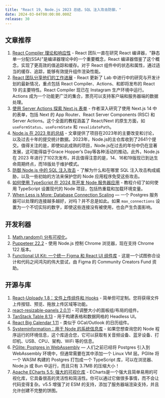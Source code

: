 ```yaml
---
title: "React 19, Node.js 2023 总结，SQL 注入攻击防御，" 
date: 2024-03-04T00:00:00.000Z
release: 30
---
```


## 文章推荐

1. [React Compiler 理论和响应性](https://www.recompiled.dev/blog/ssa/) - React 团队一直在研究 React 编译器，"静态单一分配(SSA)"是编译器理论中的一个重要概念，React 编译器借鉴了这个概念，实现了更高效的值追踪和缓存。对于 React 组件中的状态和属性，通过适当的缓存、追踪，能够有效提升组件渲染性能。
2. [React 团队分享他们的工作进展](https://react.dev/blog/2024/02/15/react-labs-what-we-have-been-working-on-february-2024) - React 更新了 Lab 中进行中的研究与开发计划的最新情况，重点包括 React Compiler、Actions、和即将发布的 React 19 的主要特性。React Compiler 现已在 Instagram 生产环境中运行。Actions 成为一个功能更广泛的集合，票亮可以支持客户端和服务器端的数据处理。
1. [使用 Server Actions 探索 Next.js 表单](https://www.robinwieruch.de/next-forms/) - 作者深入研究了使用 Next.js 14 中的表单，包括 Next 的 App Router、React Server Components (RSC) 和 Server Actions。这个全面的教程涵盖了 React/Next 的原生方面，如 `useFormStatus`、`useFormState` 和 `revalidatePath`。
4. [Node.js 在 2023 年的总结](https://blog.rafaelgss.dev/nodejs-2023-year-in-review) - 文章提供了项目在2023年的主要改变和讨论，以及过去十年的提交统计数据。2023年，Node.js的主仓库收到了2641个提交。值得关注的是，即使如此成熟的项目，Node.js在过去的年份中仍在显著发展，这可能得益于Grace Hopper’s Day等各种活动的推动。此外，Node.js 在 2023 年进行了102次发布，并且值得注意的是，14、16和19版现已到达生命周期终点，而18版处于维护模式。
1. [防御 Node.js 中的 SQL 注入攻击](https://snyk.io/blog/preventing-sql-injection-attacks-node-js/) - 了解为什么和在哪里 SQL 注入攻击构成威胁，以及一些初始的方法来保护您的 Node 应用程序免受这些攻击。
1. [如何使用 TypeScript 在 2024 年开发 Node 服务器应用](https://javascriptweekly.com/link/151722/web) - 教程介绍了如何使用 TypeScript 设置现代的 Node 项目，包括热重载和加载环境变量。
1. [When Less is More: Database Connection Scaling](https://richyen.com/postgres/2021/09/03/less-is-more-max-connections.html) — 一个 Postgres 服务器可以处理的连接越多越好，对吗？并不总是如此。如果 `max_connections` 设置为一个不切实际的数字，即使这些连接没有被使用，也会产生负面影响。

## 开发利器

1. [Math.random() 分布可视化](https://alterebro.com/random-distribution/)。
1. [Puppeteer 22.2](https://pptr.dev/) - 使用 Node.js 控制 Chrome 浏览器，现在支持 Chrome 122 版本。
1. [Functional UI Kit: 一个统一 Figma 和 React UI 组件库](https://functional-ui-kit.com/) - 这是一个试图弥合设计和代码之间鸿沟的伟大尝试，由 Figma 的 Community Creators Fund 资助。

## 开源与库

1. [React-Uploady 1.8：文件上传组件和 Hooks](https://react-uploady.org/) - 简单但可定制。您将获得文件上传按钮、预览、拖放上传区域等功能。
1. [react-resizable-panels 2.0.11](https://react-resizable-panels.vercel.app/) - 可调整大小的面板组/布局的组件。
1. [TanStack Table 8.13](https://github.com/TanStack/table) - 用于构建表格和数据网格的 Headless UI。
1. [React Big Calendar 1.11](https://github.com/jquense/react-big-calendar) - 类似于 GCal/Outlook 的日历组件。
1. [Systeminformation：用于 Node 的系统信息库](https://github.com/sebhildebrandt/systeminformation) - 如果您想查询您的 Node 程序运行的环境信息，这个库适合您，它可以获取有关音频设备、蓝牙设备、打印机、USB、CPU、架构、WiFi 等的信息。
1. [PGlite: Postgres in WebAssembly](https://github.com/electric-sql/pglite) — 人们之前已经将 Postgres 引入到 WebAssembly 环境中，但通常需要在其中添加一个 Linux VM 层。PGlite 将一个 WASM 构建的 Postgres 打包成一个 TypeScript 库，可以在浏览器、Node.js 或 Bun 中运行，而且只有 3.7MB 的压缩大小！
1. [Apache ECharts 5.5: 强大的可视化库](https://echarts.apache.org/handbook/en/basics/release-note/5-5-0/) - ECharts是一个强大且简单易用的可视化库，它具备很高的灵活性和简洁性。你可以通过它做很多事情，而不会让代码变得复杂。v5.5 增强了对 ESM 的支持，添加了服务器端渲染支持，并且允许创建不完整的饼图。
